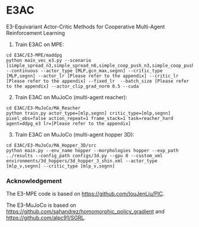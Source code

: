 # E3AC
E3-Equivariant Actor-Critic Methods for Cooperative Multi-Agent Reinforcement Learning

1. Train E3AC on MPE:

```
cd E3AC/E3-MPE/maddpg
python main_vec_e3.py --scenario [simple_spread_n3,simple_spread_n6,simple_coop_push_n3,simple_coop_push_n6,simple_tag_n3,simple_tag_n6] --continuous --actor_type [MLP,gcn_max,segnn] --critic_type [MLP,segnn] --actor_lr [Please refer to the appendix] --critic_lr [Please refer to the appendix] --fixed_lr  --batch_size [Please refer to the appendix] --actor_clip_grad_norm 0.5 --cuda
```
2. Train E3AC on MuJoCo (multi-agent reacher):
```
cd E3AC/E3-MuJoCo/MA_Reacher
python train.py actor_type=[mlp,segnn] critic_type=[mlp,segnn] pixel_obs=false action_repeat=1 frame_stack=1 task=reacher_hard agent=ddpg_e3 lr=[Please refer to the appendix]
```
3. Train E3AC on MuJoCo (multi-agent hopper 3D):
```
cd E3AC/E3-MuJoCo/MA_Hopper_3D/src
python main.py --env_name hopper --morphologies hopper --exp_path ../results --config_path configs/3d.py --gpu 0 --custom_xml environments/3d_hoppers/3d_hopper_3_shin.xml --actor_type [mlp_v,segnn] --critic_type [mlp_v,segnn]
```


### Acknowledgement
The E3-MPE code is based on https://github.com/IouJenLiu/PIC.

The E3-MuJoCo is based on https://github.com/sahandrez/homomorphic_policy_gradient and https://github.com/alpc91/SGRL.
